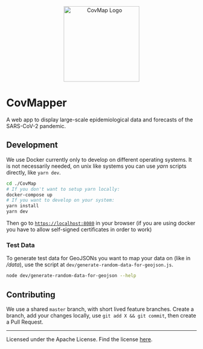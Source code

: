 <div align="center" >
  <a href="https://covmap.de">
    <img style="height: 200px; width: auto;" src="https://github.com/alexanderthieme/CovMapper/raw/master/static/logo.png" alt="CovMap Logo">
  </a>
</div>

# CovMapper

A web app to display large-scale epidemiological data and forecasts of the SARS-CoV-2 pandemic.

## Development

We use Docker currently only to develop on different operating systems.
It is not necessarily needed, on unix like systems you can use _yarn_ scripts directly, like `yarn dev`.

```bash
cd ./CovMap
# If you don't want to setup yarn locally:
docker-compose up
# If you want to develop on your system:
yarn install
yarn dev
```

Then go to [`https://localhost:8080`](https://localhost:8080) in your browser (if you are using docker you have to allow self-signed certificates in order to work)

### Test Data

To generate test data for GeoJSONs you want to map your data on (like in _/data_), use the script at `dev/generate-random-data-for-geojson.js`.

```bash
node dev/generate-random-data-for-geojson --help
```

## Contributing

We use a shared `master` branch, with short lived feature branches. Create a branch, add your changes locally, use `git add X && git commit`, then create a Pull Request.

---

Licensed under the Apache License. Find the license [here](./LICENSE).
